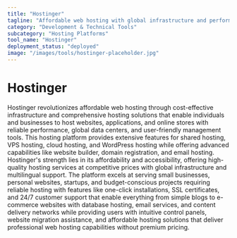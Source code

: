 ```yaml
---
title: "Hostinger"
tagline: "Affordable web hosting with global infrastructure and performance"
category: "Development & Technical Tools"
subcategory: "Hosting Platforms"
tool_name: "Hostinger"
deployment_status: "deployed"
image: "/images/tools/hostinger-placeholder.jpg"
---
```


# Hostinger

Hostinger revolutionizes affordable web hosting through cost-effective infrastructure and comprehensive hosting solutions that enable individuals and businesses to host websites, applications, and online stores with reliable performance, global data centers, and user-friendly management tools. This hosting platform provides extensive features for shared hosting, VPS hosting, cloud hosting, and WordPress hosting while offering advanced capabilities like website builder, domain registration, and email hosting. Hostinger's strength lies in its affordability and accessibility, offering high-quality hosting services at competitive prices with global infrastructure and multilingual support. The platform excels at serving small businesses, personal websites, startups, and budget-conscious projects requiring reliable hosting with features like one-click installations, SSL certificates, and 24/7 customer support that enable everything from simple blogs to e-commerce websites with database hosting, email services, and content delivery networks while providing users with intuitive control panels, website migration assistance, and affordable hosting solutions that deliver professional web hosting capabilities without premium pricing.